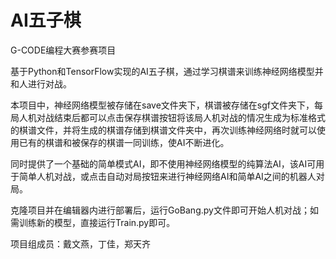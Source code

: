 # AI五子棋

G-CODE编程大赛参赛项目

基于Python和TensorFlow实现的AI五子棋，通过学习棋谱来训练神经网络模型并和人进行对战。

本项目中，神经网络模型被存储在save文件夹下，棋谱被存储在sgf文件夹下，每局人机对战结束后都可以点击保存棋谱按钮将该局人机对战的情况生成为标准格式的棋谱文件，并将生成的棋谱存储到棋谱文件夹中，再次训练神经网络时就可以使用已有的棋谱和被保存的棋谱一同训练，使AI不断进化。

同时提供了一个基础的简单模式AI，即不使用神经网络模型的纯算法AI，该AI可用于简单人机对战，或点击自动对局按钮来进行神经网络AI和简单AI之间的机器人对局。

克隆项目并在编辑器内进行部署后，运行GoBang.py文件即可开始人机对战；如需训练新的模型，直接运行Train.py即可。

项目组成员：戴文燕，丁佳，郑天齐
